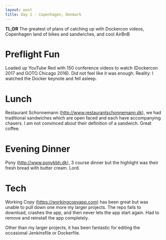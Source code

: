 ```yaml
---
layout: post
title: Day 1 - Copenhagen, Denmark
---
```


**TL;DR** The greatest of plans of catching up with Dockercon videos, Copenhagen land of bikes and sandwiches, and cool AirBnB

# Preflight Fun
Loaded up YouTube Red with 150 conference videos to watch (Dockercon 2017 and GOTO Chicago 2016).  Did not feel like it was enough. Reality: I watched the Docker keynote and fell asleep. 

# Lunch
Restaurant Schonnemann (http://www.restaurantschonnemann.dk), we had traditional sandwiches which are open faced and each have accompanying chasers. I am not convinced about their definition of a sandwich. Great coffee.

# Evening Dinner
Pony (http://www.ponykbh.dk), 3 course dinner but the highlight was their fresh bread with butter cream. Lord.

# Tech
Working Copy (https://workingcopyapp.com) has been great but was unable to pull down one more my larger projects.  The repo fails to download, crashes the app, and then never lets the app start again.  Had to remove and reinstall the app completely.

Other than my larger projects, it has been fantastic for editing the occasional Jenkinsfile or Dockerfile.